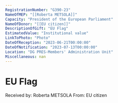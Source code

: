```yaml
---
RegistrationNumber: "G390-23"
NameOfMEP: "[[Roberta METSOLA]]"
Capacity: "President of the European Parliament"
NameOfDonor: "[[EU citizen]]"
DescriptionOfGift: "EU Flag"
EstimatedValue: "Institutional value"
LinkToPhoto: "Photo"
DateOfReception: "2023-06-21T00:00:00"
DateOfNotification: "2023-07-13T00:00:00"
Location: "DG PRES-Members' Administration Unit"
Miscellaneous: nan
---
```


# EU Flag

Received by: Roberta METSOLA
From: EU citizen
